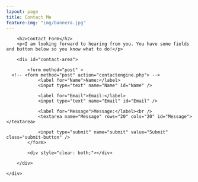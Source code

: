 ```yaml
---
layout: page
title: Contact Me
feature-img: "img/bannera.jpg"
---
```


<!-- CSS -->
<link rel="stylesheet" href="/css/contact.css">

<script>
function validateForm( form )
{

  if (form.elements['Message'].value && form.elements['Name'].value && form.elements['Email'].value)
      return true;
  else
      swal({   title: "Stop!",   text: "Please provide your name, email, and a message first!",   type: "error",   confirmButtonText: "Ok" });
      return false;
  end

}
</script>

<form action="https://getsimpleform.com/messages?form_api_token=a40fe9a3a332c4ccb89ae70732486336" method="post" onSubmit="return validateForm( this );">
  <!-- use this one for testing <input type='hidden' name='redirect_to' value='http://localhost:4000/thank-you.html' /> -->
  <input type='hidden' name='redirect_to' value='http://builditdan.github.io/thank-you.html' />


  <div id="page-wrap">

		<h2>Contact Form</h2>
		<p>I am looking forward to hearing from you. You have some fields and button below so you know what to do!</p>

		<div id="contact-area">

			<form method="post" >
      <!-- <form method="post" action="contactengine.php"> -->
				<label for="Name">Name:</label>
				<input type="text" name="Name" id="Name" />

				<label for="Email">Email:</label>
				<input type="text" name="Email" id="Email" />

				<label for="Message">Message:</label><br />
				<textarea name="Message" rows="20" cols="20" id="Message"></textarea>

				<input type="submit" name="submit" value="Submit" class="submit-button" />
			</form>

			<div style="clear: both;"></div>

		</div>

	</div>


</form>
